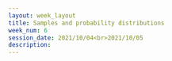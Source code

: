 ```yaml
---
layout: week_layout
title: Samples and probability distributions
week_num: 6
session_date: 2021/10/04<br>2021/10/05
description:
---
```


